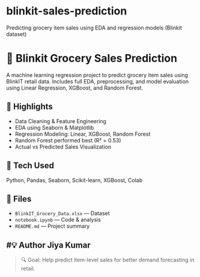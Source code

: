 # blinkit-sales-prediction
Predicting grocery item sales using EDA and regression models (Blinkit dataset)

# 🛒 Blinkit Grocery Sales Prediction

A machine learning regression project to predict grocery item sales using BlinkIT retail data. Includes full EDA, preprocessing, and model evaluation using Linear Regression, XGBoost, and Random Forest.

## 📌 Highlights

- Data Cleaning & Feature Engineering
- EDA using Seaborn & Matplotlib
- Regression Modeling: Linear, XGBoost, Random Forest
- Random Forest performed best (R² = 0.53)
- Actual vs Predicted Sales Visualization

## 🔧 Tech Used

Python, Pandas, Seaborn, Scikit-learn, XGBoost, Colab

## 📁 Files

- `BlinkIT_Grocery_Data.xlsx` — Dataset
- `notebook.ipynb` — Code & analysis
- `README.md` — Project summary

#💡 Author
Jiya Kumar
---

> 🔍 Goal: Help predict item-level sales for better demand forecasting in retail.

